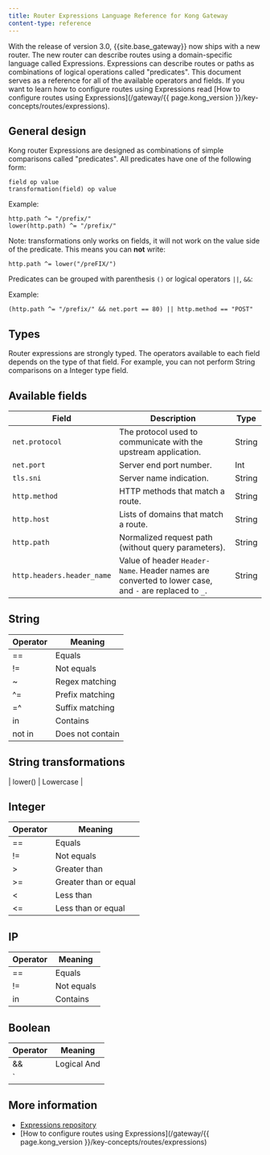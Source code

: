 ```yaml
---
title: Router Expressions Language Reference for Kong Gateway
content-type: reference
---
```


With the release of version 3.0, {{site.base_gateway}} now ships with a new router. The new router can describe routes using a domain-specific language called Expressions. Expressions can describe routes or paths as
combinations of logical operations called "predicates". This document serves as a reference for all of the available operators and fields.
If you want to learn how to configure routes using Expressions read [How to configure routes using Expressions](/gateway/{{ page.kong_version }}/key-concepts/routes/expressions).


## General design

Kong router Expressions are designed as combinations of simple comparisons called "predicates". All predicates have one of the following form:

```
field op value
transformation(field) op value
```

Example:

```
http.path ^= "/prefix/"
lower(http.path) ^= "/prefix/"
```

Note: transformations only works on fields, it will not work on the value side of the predicate. This means you can **not** write:

```
http.path ^= lower("/preFIX/")
```

Predicates can be grouped with parenthesis `()` or logical operators `||`, `&&`:

Example:

```
(http.path ^= "/prefix/" && net.port == 80) || http.method == "POST"
```

## Types

Router expressions are strongly typed. The operators available to each field depends on the type of that field.
For example, you can not perform String comparisons on a Integer type field.

## Available fields

| Field | Description | Type |
| --- | ----------- | -------|
| `net.protocol` | The protocol used to communicate with the upstream application. | String |
| `net.port` | Server end port number. | Int |
| `tls.sni`  | Server name indication. | String |
| `http.method` | HTTP methods that match a route. | String |
| `http.host`  | Lists of domains that match a route. | String |
| `http.path` | Normalized request path (without query parameters). | String |
| `http.headers.header_name` | Value of header `Header-Name`. Header names are converted to lower case, and `-` are replaced to `_`. | String |

## String

| Operator | Meaning |
| --- | ----------- |
| == | Equals |
| != | Not equals |
| ~ | Regex matching |
| ^= | Prefix matching |
| =^ | Suffix matching |
| in | Contains |
| not in | Does not contain |

## String transformations

| lower() | Lowercase |

## Integer

| Operator | Meaning |
| --- | ----------- |
| == | Equals |
| != | Not equals|
| > | Greater than |
| >= | Greater than or equal |
| < | Less than |
| <= | Less than or equal |

## IP

| Operator | Meaning |
| --- | ----------- |
| == | Equals |
| != | Not equals |
| in | Contains |

## Boolean

| Operator | Meaning |
| --- | ----------- |
| && | Logical And |
| `||` | Logical Or |



## More information

* [Expressions repository](https://github.com/Kong/atc-router#table-of-contents)
* [How to configure routes using Expressions](/gateway/{{ page.kong_version }}/key-concepts/routes/expressions)
